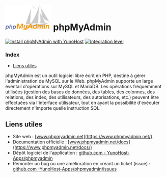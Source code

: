 # <img src="/images/phpmyadmin_logo.svg" height="80px" alt="logo de phpmyadmin"> phpMyAdmin

[![Install phpMyAdmin with YunoHost](https://install-app.yunohost.org/install-with-yunohost.png)](https://install-app.yunohost.org/?app=phpmyadmin) [![Integration level](https://dash.yunohost.org/integration/phpmyadmin.svg)](https://dash.yunohost.org/appci/app/phpmyadmin)

### Index

- [Liens utiles](#liens-utiles)

phpMyAdmin est un outil logiciel libre écrit en PHP, destiné à gérer l'administration de MySQL sur le Web. phpMyAdmin supporte un large éventail d'opérations sur MySQL et MariaDB. Les opérations fréquemment utilisées (gestion des bases de données, des tables, des colonnes, des relations, des index, des utilisateurs, des autorisations, etc.) peuvent être effectuées via l'interface utilisateur, tout en ayant la possibilité d'exécuter directement n'importe quelle instruction SQL.

## Liens utiles

+ Site web : [www.phpmyadmin.net](https://www.phpmyadmin.net/)
+ Documentation officielle : [www.phpmyadmin.net/docs](https://www.phpmyadmin.net/docs/)
+ Dépôt logiciel de l'application : [github.com - YunoHost-Apps/phpmyadmin](https://github.com/YunoHost-Apps/phpmyadmin_ynh)
+ Remonter un bug ou une amélioration en créant un ticket (issue) : [github.com -YunoHost-Apps/phpmyadmin/issues](https://github.com/YunoHost-Apps/phpmyadmin_ynh/issues)
